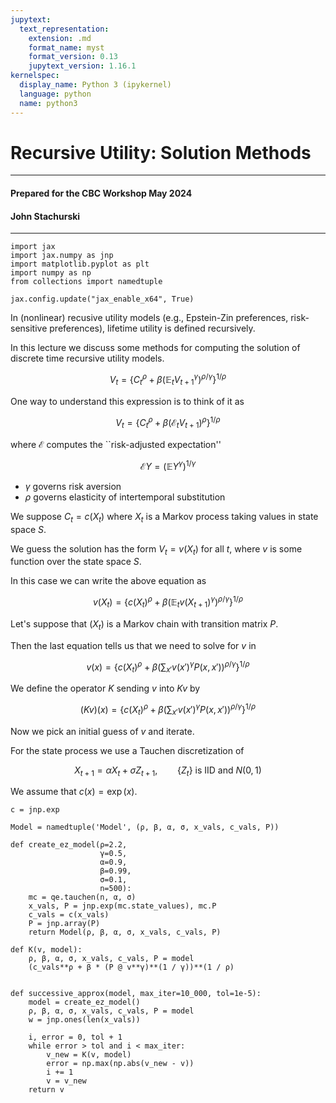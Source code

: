 ```yaml
---
jupytext:
  text_representation:
    extension: .md
    format_name: myst
    format_version: 0.13
    jupytext_version: 1.16.1
kernelspec:
  display_name: Python 3 (ipykernel)
  language: python
  name: python3
---
```


# Recursive Utility: Solution Methods 

------

#### Prepared for the CBC Workshop May 2024
#### John Stachurski

------

```{code-cell} ipython3
import jax
import jax.numpy as jnp
import matplotlib.pyplot as plt
import numpy as np
from collections import namedtuple

jax.config.update("jax_enable_x64", True)
```

In (nonlinear) recusive utility models (e.g., Epstein-Zin preferences,
risk-sensitive preferences), lifetime utility is defined recursively.

In this lecture we discuss some methods for computing the solution of discrete
time recursive utility models.


$$
V_t = \left\{
        C_t^\rho + \beta (\mathbb E_t V_{t+1}^\gamma)^{\rho/\gamma} 
      \right\}^{1/\rho}
$$

One way to understand this expression is to think of it as



$$
V_t = \left\{
        C_t^\rho + \beta (\mathcal E_t V_{t+1})^\rho
      \right\}^{1/\rho}
$$

where $\mathcal E$ computes the ``risk-adjusted expectation'' 

$$
\mathcal E Y = (\mathbb E Y^\gamma)^{1/\gamma}
$$

* $\gamma$ governs risk aversion
* $\rho$ governs elasticity of intertemporal substitution

We suppose $C_t = c(X_t)$ where $X_t$ is a Markov process taking values in state
space $S$.

We guess the solution has the form $V_t = v(X_t)$ for all $t$, where $v$ is some
function over the state space $S$.

In this case we can write the above equation as

$$
v(X_t) = \left\{
        c(X_t)^\rho + \beta (\mathbb E_t v(X_{t+1})^\gamma)^{\rho/\gamma} 
      \right\}^{1/\rho}
$$

Let's suppose that $(X_t)$ is a Markov chain with transition matrix $P$.

Then the last equation tells us that we need to solve for $v$ in

$$
    v(x) 
    = \left\{
        c(X_t)^\rho + \beta (\sum_{x'} v(x')^\gamma P(x, x'))^{\rho/\gamma} 
      \right\}^{1/\rho}
$$


We define the operator $K$ sending $v$ into $Kv$ by

$$
    (Kv)(x) 
    = \left\{
        c(X_t)^\rho + \beta (\sum_{x'} v(x')^\gamma P(x, x'))^{\rho/\gamma} 
      \right\}^{1/\rho}
$$

Now we pick an initial guess of $v$ and iterate.

For the state process we use a Tauchen discretization of 

$$
    X_{t+1} = \alpha X_t + \sigma Z_{t+1},
    \qquad \{Z_t\} \text{ is IID and } N(0, 1)
$$

We assume that $c(x) = \exp(x)$.

```{code-cell} ipython3
c = jnp.exp
```

```{code-cell} ipython3
Model = namedtuple('Model', (ρ, β, α, σ, x_vals, c_vals, P))

def create_ez_model(ρ=2.2,
                    γ=0.5,
                    α=0.9,
                    β=0.99,
                    σ=0.1,
                    n=500):
    mc = qe.tauchen(n, α, σ)
    x_vals, P = jnp.exp(mc.state_values), mc.P
    c_vals = c(x_vals)
    P = jnp.array(P)
    return Model(ρ, β, α, σ, x_vals, c_vals, P)

def K(v, model):
    ρ, β, α, σ, x_vals, c_vals, P = model
    (c_vals**ρ + β * (P @ v**γ)**(1 / γ))**(1 / ρ)


def successive_approx(model, max_iter=10_000, tol=1e-5):
    model = create_ez_model()
    ρ, β, α, σ, x_vals, c_vals, P = model
    w = jnp.ones(len(x_vals))

    i, error = 0, tol + 1
    while error > tol and i < max_iter:
        v_new = K(v, model)
        error = np.max(np.abs(v_new - v))
        i += 1
        v = v_new
    return v


```
